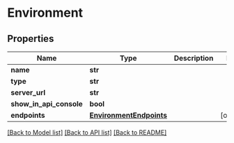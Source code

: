 # Environment

## Properties
Name | Type | Description | Notes
------------ | ------------- | ------------- | -------------
**name** | **str** |  | 
**type** | **str** |  | 
**server_url** | **str** |  | 
**show_in_api_console** | **bool** |  | 
**endpoints** | [**EnvironmentEndpoints**](EnvironmentEndpoints.md) |  | [optional] 

[[Back to Model list]](../README.md#documentation-for-models) [[Back to API list]](../README.md#documentation-for-api-endpoints) [[Back to README]](../README.md)


